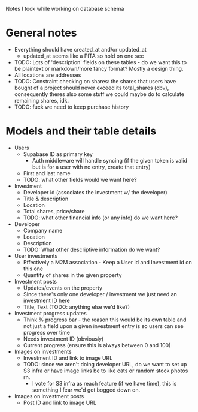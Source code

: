 Notes I took while working on database schema
# General notes
- Everything should have created_at and/or updated_at
    - updated_at seems like a PITA so hold on one sec
- TODO: Lots of 'description' fields on these tables - do we want this to be plaintext or markdown/more fancy format? Mostly a design thing.
- All locations are addresses
- TODO: Constraint checking on shares: the shares that users have bought of a project should never exceed its total_shares (obv), consequently theres also some stuff we could maybe do to calculate remaining shares, idk.
- TODO: fuck we need to keep purchase history
# Models and their table details
- Users
    - Supabase ID as primary key
        - Auth middleware will handle syncing (if the given token is valid but is for a user with no entry, create that entry)
    - First and last name
    - TODO: what other fields would we want here?
- Investment
    - Developer id (associates the investment w/ the developer)
    - Title & description
    - Location
    - Total shares, price/share
    - TODO: what other financial info (or any info) do we want here?
- Developer
    - Company name
    - Location
    - Description
    - TODO: What other descriptive information do we want?
- User investments
    - Effectively a M2M association - Keep a User id and Investment id on this one
    - Quantity of shares in the given property
- Investment posts
    - Updates/events on the property
    - Since there's only one developer / investment we just need an investment ID here
    - Title, Text (TODO: anything else we'd like?)
- Investment progress updates
    - Think % progress bar - the reason this would be its own table and not just a field upon a given investment entry is so users can see progress over time
    - Needs investment ID (obviously)
    - Current progress (ensure this is always between 0 and 100)
- Images on investments
    - Investment ID and link to image URL
    - TODO: since we aren't doing developer URL, do we want to set up S3 infra or have image links be to like cats or random stock photos rn.
        - I vote for S3 infra as reach feature (if we have time), this is something I fear we'd get bogged down on.
- Images on investment posts
    - Post ID and link to image URL